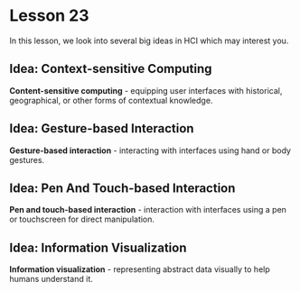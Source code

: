 # Lesson 23

In this lesson, we look into several big ideas in HCI which may interest you.

## Idea: Context-sensitive Computing

**Content-sensitive computing** - equipping user interfaces with historical, geographical, or other forms of contextual knowledge.

## Idea: Gesture-based Interaction

**Gesture-based interaction** - interacting with interfaces using hand or body gestures.

## Idea: Pen And Touch-based Interaction

**Pen and touch-based interaction** - interaction with interfaces using a pen or touchscreen for direct manipulation.

## Idea: Information Visualization

**Information visualization** - representing abstract data visually to help humans understand it.
